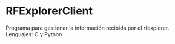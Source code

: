 # RFExplorerClient
Programa para gestionar la información recibida por el rfexplorer. Lenguajes: C y Python
